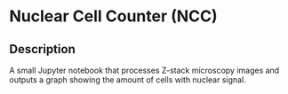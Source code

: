 # Nuclear Cell Counter (NCC)
## Description
A small Jupyter notebook that processes Z-stack microscopy images and outputs a graph showing the amount of cells with nuclear signal.
